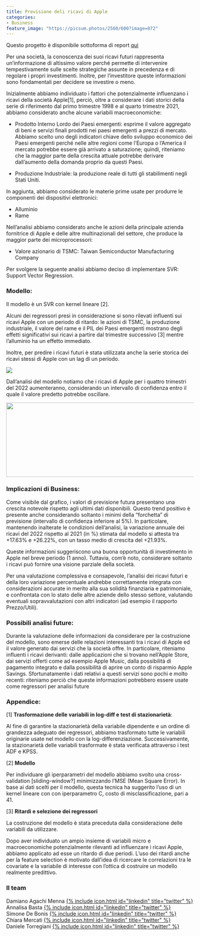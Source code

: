 ```yaml
---
title: Previsione deli ricavi di Apple
categories:
- Business
feature_image: "https://picsum.photos/2560/600?image=872"
---
```

Questo progetto è disponibile sottoforma di report [qui](https://github.com/SimoneDeBonis/Projects/raw/main/assets/reports/Ricavi%20Apple.pdf)


Per una società, la conoscenza dei suoi ricavi futuri rappresenta un’informazione di altissimo valore perché permette di intervenire tempestivamente sulle scelte strategiche assunte in precedenza e di regolare i propri investimenti. Inoltre, per l’investitore queste informazioni sono fondamentali per decidere se investire o meno. 

Inizialmente abbiamo individuato i fattori che potenzialmente influenzano i ricavi della società Apple[1], perciò, oltre a considerare i dati storici della serie di riferimento dal primo trimestre 1998 e al quarto trimestre 2021, abbiamo considerato anche alcune variabili macroeconomiche:  

- Prodotto Interno Lordo dei Paesi emergenti: esprime il valore aggregato di beni e servizi finali prodotti nei paesi emergenti a prezzi di mercato.  
Abbiamo scelto uno degli indicatori chiave dello sviluppo economico dei Paesi emergenti 	perché nelle altre regioni come l’Europa o l’America il mercato potrebbe essere già arrivato 	a saturazione; quindi, riteniamo che la maggior parte della crescita attuale potrebbe 		derivare dall’aumento della domanda proprio da questi Paesi. 

- Produzione Industriale: la produzione reale di tutti gli stabilimenti negli Stati Uniti.  

In aggiunta, abbiamo considerato le materie prime usate per produrre le componenti dei dispositivi elettronici: 

- Alluminio 
- Rame

Nell’analisi abbiamo considerato anche le azioni della principale azienda fornitrice di Apple e delle altre multinazionali del settore, che produce la maggior parte dei microprocessori: 

- Valore azionario di TSMC: Taiwan Semiconductor Manufacturing Company 

Per svolgere la seguente analisi abbiamo deciso di implementare SVR: Support Vector Regression.  

### Modello: 

Il modello è un SVR con kernel lineare [2].  

Alcuni dei regressori presi in considerazione si sono rilevati influenti sui ricavi Apple con un periodo di ritardo: le azioni di TSMC, la produzione industriale, il valore del rame e il PIL dei Paesi emergenti mostrano degli effetti significativi sui ricavi a partire dal trimestre successivo [3] mentre l’alluminio ha un effetto immediato. 

Inoltre, per predire i ricavi futuri è stata utilizzata anche la serie storica dei ricavi stessi di Apple con un lag di un periodo. 

![](https://github.com/SimoneDeBonis/Projects/raw/main/assets/reports/SVR1.png)

Dall’analisi del modello notiamo che i ricavi di Apple per i quattro trimestri del 2022 aumenteranno, considerando un intervallo di confidenza entro il quale il valore predetto potrebbe oscillare. 

<img src="https://github.com/SimoneDeBonis/Projects/raw/main/assets/reports/SVR2.png" width="700" height="200"/>

### Implicazioni di Business: 

Come visibile dal grafico, i valori di previsione futura presentano una crescita notevole rispetto agli ultimi dati disponibili. Questo trend positivo è presente anche considerando soltanto i minimi della “forchetta” di previsione (intervallo di confidenza inferiore al 5%). In particolare, mantenendo inalterate le condizioni dell’analisi, la variazione annuale dei ricavi del 2022 rispetto al 2021 (in %) stimata dal modello si attesta tra +17.63% e +26.22%, con un tasso medio di crescita del +21.93%. 

Queste informazioni suggeriscono una buona opportunità di investimento in Apple nel breve periodo (1 anno). Tuttavia, com’è noto, considerare soltanto i ricavi può fornire una visione parziale della società. 

Per una valutazione complessiva e consapevole, l’analisi dei ricavi futuri e della loro variazione percentuale andrebbe correttamente integrata con considerazioni accurate in merito alla sua solidità finanziaria e patrimoniale, e confrontata con lo stato delle altre aziende dello stesso settore, valutando eventuali sopravvalutazioni con altri indicatori (ad esempio il rapporto Prezzo/Utili).  

### Possibili analisi future: 

Durante la valutazione delle informazioni da considerare per la costruzione del modello, sono emerse delle relazioni interessanti tra i ricavi di Apple ed il valore generato dai servizi che la società offre. In particolare, riteniamo influenti i ricavi derivanti: dalle applicazioni che si trovano nell’Apple Store, dai servizi offerti come ad esempio Apple Music, dalla possibilità di pagamento integrato e dalla possibilità di aprire un conto di risparmio Apple Savings. Sfortunatamente i dati relativi a questi servizi sono pochi e molto recenti: riteniamo perciò che queste informazioni potrebbero essere usate come regressori per analisi future

### Appendice: 

[1] **Trasformazione delle variabili in log-diff e test di stazionarietà**:  

Al fine di garantire la stazionarietà della variabile dipendente e un ordine di grandezza adeguato dei regressori, abbiamo trasformato tutte le variabili originarie usate nel modello con la log-differenziazione. Successivamente, la stazionarietà delle variabili trasformate è stata verificata attraverso i test ADF e KPSS. 

[2] **Modello** 

Per individuare gli iperparametri del modello abbiamo svolto una cross-validation [sliding-window?] minimizzando l’MSE (Mean Square Error). In base ai dati scelti per il modello, questa tecnica ha suggerito l’uso di un kernel lineare con con iperparametro C, costo di misclassificazione, pari a 41. 

[3] **Ritardi e selezione dei regressori**

La costruzione del modello è stata preceduta dalla considerazione delle variabili da utilizzare. 

Dopo aver individuato un ampio insieme di variabili micro e macroeconomiche potenzialmente rilevanti ad influenzare i ricavi Apple, abbiamo applicato ad esse un ritardo di due periodi. L’uso dei ritardi anche per la feature selection è motivato dall’idea di ricercare le correlazioni tra le covariate e la variabile di interesse con l’ottica di costruire un modello realmente predittivo. 

### Il team

Damiano Agachi Menna [{% include icon.html id="linkedin" title="twitter" %}](https://www.linkedin.com/in/damiano-am/)  
Annalisa Basta [{% include icon.html id="linkedin" title="twitter" %}](https://www.linkedin.com/in/annalisabasta/)  
Simone De Bonis [{% include icon.html id="linkedin" title="twitter" %}](https://www.linkedin.com/in/SimoneDeBonis)  
Chiara Mercati [{% include icon.html id="linkedin" title="twitter" %}](https://www.linkedin.com/in/chiara-mercati-476b07275/)  
Daniele Torregiani [{% include icon.html id="linkedin" title="twitter" %}](https://www.linkedin.com/in/daniele-torregiani-369b54243/)  